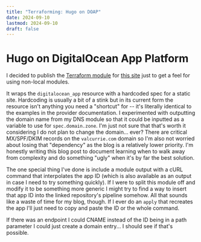 ```yaml
---
title: "Terraforming: Hugo on DOAP"
date: 2024-09-10
lastmod: 2024-09-10
draft: false
---
```


# Hugo on DigitalOcean App Platform

I decided to publish the 
[Terraform module](https://github.com/enbeec/blog-infra) 
for [this site](https://github.com/enbeec/blog)
just to get a feel for using non-local modules.

It wraps the `digitalocean_app` resource with a hardcoded spec for a static
site. Hardcoding is usually a bit of a stink but in its current form the
resource isn't anything you need a "shortcut" for -- it's literally identical to
the examples in the provider documentation. I experimented with outputting the
domain name from my DNS module so that it could be inputted as a variable to use
for `spec.domain.zone`. I'm just not sure that that's worth it considering I do
not plan to change the domain... ever? There are critical MX/SPF/DKIM records on
the `valcurrie.com` domain so I'm also not worried about losing that
"dependency" as the blog is a relatively lower priority. I'm honestly writing
this blog post to document learning when to walk away from complexity and do
something "ugly" when it's by far the best solution.

The one special thing I've done is include a module output with a cURL command
that interpolates the app ID (which is also available as an output in case I
need to try something quickly). If I were to split this module off and modify it
to be something more generic I might try to find a way to insert that app ID
into the linked repository's pipeline somehow. All that sounds like a waste of
time for my blog, though. If I ever do an `apply` that recreates the app I'll
just need to copy and paste the ID or the whole command. 

If there was an endpoint I could CNAME instead of the ID being in a path
parameter I could just create a domain entry... I should see if that's possible.
